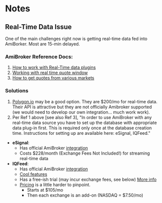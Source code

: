 # Notes

## Real-Time Data Issue
One of the main challenges right now is getting real-time data fed into AmiBorker. Most are 15-min delayed.

### AmiBroker Reference Docs:
1. [How to work with Real-Time data plugins](https://www.amibroker.com/guide/h_rtsource.html)
2. [Working with real time quote window](https://www.amibroker.com/guide/w_rtquote.html)
3. [How to get quotes from various markets](https://www.amibroker.com/guide/h_quotes.html)

### Solutions
1. [Polygon.io](https://polygon.io/pricing) may be a good option. They are $200/mo for real-time data. Their API is attractive but they are not officially Amibroker supported (we would need to develop our own integration... much work work).
2. Per Ref 1 above [see also Ref 3], "In order to use AmiBroker with any real-time data source you have to set up the database with appropriate data plug-in first. This is required only once at the database creation time. Instructions for setting up are available here: eSignal, IQFeed."
 - **eSignal**:
	 - Has official AmiBroker [integration](https://www.amibroker.com/guide/h_esignal.html) 
	 - Costs $228/month (Exchange Fees Not Included!) for streaming real-time data
-  **IQFeed**:
	- Has official AmiBroker [integration](https://www.amibroker.com/iqfeed.html)
	- [Cool features](https://www.iqfeed.net/Amibroker/index.cfm?displayaction=data&section=services)
	- Has a free-ish trial (may incur exchange fees, see below) [More info](https://www.iqfeed.net/Amibroker/index.cfm?displayaction=start)
	- [Pricing](https://www.iqfeed.net/Amibroker/index.cfm?displayaction=data&section=fees) is a little harder to pinpoint.
		- Starts at $105/mo 
		- Then each exchange is an add-on (NASDAQ = $7.50/mo)
<!--stackedit_data:
eyJoaXN0b3J5IjpbLTg2NDUyODY0MSwxODMzNjQzMzE2LC0xND
kzNzU0MDcsMTc3MDI1NTYwMV19
-->
